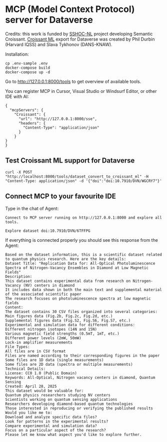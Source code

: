 # MCP (Model Context Protocol) server for Dataverse

Credits: this work is funded by [SSHOC-NL](https://sshoc.nl) project developing Semantic Croissant. [Croissant ML](https://docs.mlcommons.org/croissant/docs/croissant-spec.html) export for Dataverse was created by Phil Durbin (Harvard IQSS) and Slava Tykhonov (DANS-KNAW).

Installation:
```
cp .env-sample .env
docker-compose build
docker-compose up -d
```

Go to http://127.0.0.1:8000/tools to get overview of available tools.

You can register MCP in Cursor, Visual Studio or Windsurf Editor, or other IDE with AI:
```
{
  "mcpServers": {
    "Croissant": {
      "url": "http://127.0.0.1:8000/sse",
      "headers": {
        "Content-Type": "application/json"
      }
    }
}
}
```

## Test Croissant ML support for Dataverse
```
curl -X POST "http://localhost:8000/tools/dataset_convert_to_croissant_ml" -H "Content-Type: application/json" -d '{"doi":"doi:10.7910/DVN/WGCRY7"}'
```

## Connect MCP to your favourite IDE

Type in the chat of Agent:
```
Connect to MCP server running on http://127.0.0.1:8000 and explore all tools.

Explore dataset doi:10.7910/DVN/6TFFPG
```
If everything is connected properly you should see this response from the Agent:
```
Based on the dataset information, this is a scientific dataset related to quantum physics research. Here are the key details:
Dataset Title: "Replication Data for: All-Optical Photoluminescence Spectra of Nitrogen-Vacancy Ensembles in Diamond at Low Magnetic Fields"
Description:
This dataset contains experimental data from research on Nitrogen-Vacancy (NV) centers in diamond
It includes data shown in both the main text and supplemental material of the associated scientific paper
The research focuses on photoluminescence spectra at low magnetic fields
Content:
The dataset contains 30 CSV files organized into several categories:
Main figures data (Fig.2b, Fig.2c, Fig.2d, etc.)
Supplemental figures data (Fig.S2, Fig.S6, Fig.S7, etc.)
Experimental and simulation data for different conditions:
Different nitrogen isotopes (14N and 15N)
Various magnetic field strengths (0.5mT, 1mT, etc.)
Different power levels (2mW, 50mW)
Lock-in amplifier measurements
File Types:
All files are in CSV format
Files are named according to their corresponding figures in the paper
Some files are 1D data (single measurements)
Some files are 2D data (spectra or multiple measurements)
Technical Details:
License: CC0 1.0 (Public Domain)
Keywords: All-Optical, Nitrogen vacancy centers in diamond, Quantum Sensing
Created: April 28, 2025
This dataset would be valuable for:
Quantum physics researchers studying NV centers
Scientists working on quantum sensing applications
Researchers developing diamond-based quantum technologies
Those interested in reproducing or verifying the published results
Would you like me to:
Download and analyze specific data files?
Look for patterns in the experimental results?
Compare experimental and simulation data?
Focus on a particular aspect of the research?
Please let me know what aspect you'd like to explore further.
```
